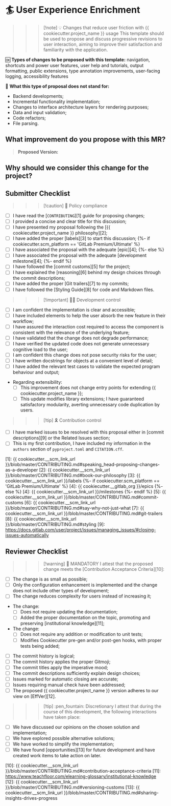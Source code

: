 # :surfer: User Experience Enrichment

>>> [!note] :bulb: Changes that reduce user friction with {{ cookiecutter.project_name }} usage
This template should be used to propose and discuss progressive revisions to user interaction, aiming to improve their satisfaction and familiarity with the application.

:ok: **Types of changes to be proposed with this template:** navigation, shortcuts and power user features, user help and tutorials, output formatting, public extensions, type annotation improvements, user-facing logging, accessibility features

:no_good: **What this type of proposal does not stand for:**

- Backend developments;
- Incremental functionality implementation;
- Changes to interface architecture layers for rendering purposes;
- Data and input validation;
- Code refactors;
- File parsing.
>>>

## What improvement do you propose with this MR?

<!-- Describe WHAT your proposal refers to, with as much detail as possible -->

> **Proposed Version:** <!-- What is your proposed version following the EffVer scheme? -->

## Why should we consider this change for the project?

<!--
  Defend the reasons why this improvement is important moving forward
  What is the motivation for proposing the improvement in question?
  What benefits does it bring to users:
  What would be considered a successful outcome for this development from your perspective?

  Feel free to bring some of your personal experience as a {{ cookiecutter.project_name }} user to let us understand the circumstances that led to this proposal
-->

## Submitter Checklist

<!--
  Mark complying items as they are delivered with `[x]`
  Single out unnecessary or unworkable items with `[~]`
-->

>>> [!caution] :scroll: Policy compliance

- [ ] I have read the [`CONTRIBUTING`][1] guide for proposing changes;
- [ ] I provided a concise and clear title for this discussion;
- [ ] I have presented my proposal following the [{{ cookiecutter.project_name }} philosophy][2];
- [ ] I have added the proper [labels][3] to start this discussion;
{%- if cookiecutter.scm_platform == 'GitLab Premium/Ultimate' %}
- [ ] I have associated the proposal with the adequate [epic][4];
{%- else %}
- [ ] I have associated the proposal with the adequate [development milestone][4];
{%- endif %}
- [ ] I have followed the [commit customs][5] for the project;
- [ ] I have explained the [reasoning][6] behind my design choices through the commit descriptions;
- [ ] I have added the proper [Git trailers][7] to my commits;
- [ ] I have followed the [Styling Guide][8] for code and Markdown files.
>>>

>>> [!important] :technologist: Development control

- [ ] I am confident the implementation is clear and accessible;
- [ ] I have included elements to help the user absorb the new feature in their workflow;
- [ ] I have assured the interaction cost required to access the component is consistent with the relevance of the underlying feature;
- [ ] I have validated that the change does not degrade performance;
- [ ] I have verified the updated code does not generate unnecessary cognitive load to the user;
- [ ] I am confident this change does not pose security risks for the user;
- [ ] I have written docstrings for objects at a convenient level of detail;
- [ ] I have added the relevant test cases to validate the expected program behaviour and output;
- Regarding extensibility: <!-- Pick only one -->
  - [ ] This improvement does not change entry points for extending {{ cookiecutter.project_name }};
  - [ ] This update modifies library extensions; I have guaranteed satisfactory modularity, averting unnecessary code duplication by users.
>>>

>>> [!tip] :reminder_ribbon: Contribution control

- [ ] I have marked issues to be resolved with this proposal either in [commit descriptions][9] or the Related Issues section;
- [ ] This is my first contribution, I have included my information in the `authors` section of `pyproject.toml` and `CITATION.cff`.
>>>

[1]: {{ cookiecutter.__scm_link_url }}/blob/master/CONTRIBUTING.md#speaking_head-proposing-changes-as-a-developer
[2]: {{ cookiecutter.__scm_link_url }}/blob/master/CONTRIBUTING.md#book-our-philosophy
[3]: {{ cookiecutter.__scm_link_url }}/labels
{%- if cookiecutter.scm_platform == 'GitLab Premium/Ultimate' %}
[4]: {{ cookiecutter.__gitlab_org }}/epics
{%- else %}
[4]: {{ cookiecutter.__scm_link_url }}/milestones
{%- endif %}
[5]: {{ cookiecutter.__scm_link_url }}/blob/master/CONTRIBUTING.md#commit-customs
[6]: {{ cookiecutter.__scm_link_url }}/blob/master/CONTRIBUTING.md#say-why-not-just-what
[7]: {{ cookiecutter.__scm_link_url }}/blob/master/CONTRIBUTING.md#git-trailers
[8]: {{ cookiecutter.__scm_link_url }}/blob/master/CONTRIBUTING.md#styling
[9]: https://docs.gitlab.com/user/project/issues/managing_issues/#closing-issues-automatically

## Reviewer Checklist

>>> [!warning] :passport_control: MANDATORY
I attest that the proposed change meets the [Contribution Acceptance Criteria][10]:

- [ ] The change is as small as possible;
- [ ] Only the configuration enhancement is implemented and the change does not include other types of development;
- [ ] The change reduces complexity for users instead of increasing it;
- The change: <!-- Pick only one -->
  - [ ] Does not require updating the documentation;
  - [ ] Added the proper documentation on the topic, promoting and preserving [institutional knowledge][11];
- The change: <!-- Pick only one -->
  - [ ] Does not require any addition or modification to unit tests;
  - [ ] Modifies Cookiecutter pre-gen and/or post-gen hooks, with proper tests being added;
- [ ] The commit history is logical;
- [ ] The commit history applies the proper Gitmoji;
- [ ] The commit titles apply the imperative mood;
- [ ] The commit descriptions sufficiently explain design choices;
- [ ] Issues marked for automatic closing are accurate;
- [ ] Issues requiring manual check have been addressed;
- [ ] The proposed {{ cookiecutter.project_name }} version adheres to our view on [EffVer][12].
>>>

>>> [!tip] :pen_fountain: Discretionary
I attest that during the course of this development, the following interactions have taken place:

- [ ] We have discussed our opinions on the chosen solution and implementation;
- [ ] We have explored possible alternative solutions;
- [ ] We have worked to simplify the implementation;
- [ ] We have found [opportunities][13] for future development and have created work items to take action on later.
>>>

[10]: {{ cookiecutter.__scm_link_url }}/blob/master/CONTRIBUTING.md#contribution-acceptance-criteria
[11]: https://www.teachfloor.com/elearning-glossary/institutional-knowledge
[12]: {{ cookiecutter.__scm_link_url }}/blob/master/CONTRIBUTING.md#versioning-customs
[13]: {{ cookiecutter.__scm_link_url }}/blob/master/CONTRIBUTING.md#sharing-insights-drives-progress
